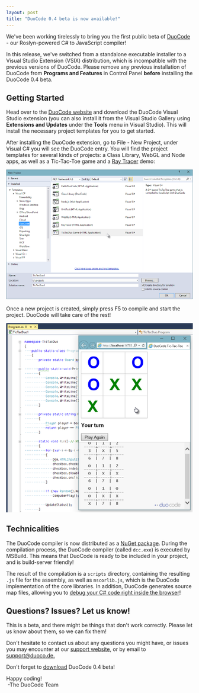 ```yaml
---
layout: post
title: "DuoCode 0.4 beta is now available!"
---
```

We've been working tirelessly to bring you the first public beta of [DuoCode](http://duoco.de) - our Roslyn-powered C# to JavaScript compiler!

<div class="bg-danger bs-callout bs-callout-warning">
<p>In this release, we've switched from a standalone executable installer to a Visual Studio Extension (VSIX) distribution, which is incompatible with the previous versions of DuoCode. Please remove any previous installation of DuoCode from <strong>Programs and Features</strong> in Control Panel <strong>before</strong> installing the DuoCode 0.4 beta.</p>
</div>

## Getting Started
Head over to the [DuoCode website](http://duoco.de) and download the DuoCode Visual Studio extension (you can also install it from the Visual Studio Gallery using **Extensions and Updates** under the **Tools** menu in Visual Studio). This will install the necessary project templates for you to get started.

After installing the DuoCode extension, go to File - New Project, under Visual C# you will see the DuoCode entry. You will find the project templates for several kinds of projects: a Class Library, WebGL and Node apps, as well as a Tic-Tac-Toe game and a [Ray Tracer](http://en.wikipedia.org/wiki/Ray_tracing_%28graphics%29) demo:

![](/images/duocode-0.4-beta-is-now-available/new-project.png)

Once a new project is created, simply press F5 to compile and start the project. DuoCode will take care of the rest!

![](/images/duocode-0.4-beta-is-now-available/tic-tac-duo.png)

## Technicalities

The DuoCode compiler is now distributed as a [NuGet package](https://www.nuget.org/packages/DuoCode/). During the compilation process, the DuoCode compiler (called `dcc.exe`) is executed by MSBuild. This means that DuoCode is ready to be included in your project, and is build-server friendly!

The result of the compilation is a `scripts` directory, containing the resulting `.js` file for the assembly, as well as `mscorlib.js`, which is the DuoCode implementation of the core libraries. In addition, DuoCode generates  source map files, allowing you to [debug your C# code right inside the browser](http://duoco.de/#debugging)!

## Questions? Issues? Let us know!

This is a beta, and there might be things that don't work correctly. Please let us know about them, so we can fix them!

Don't hesitate to contact us about any questions you might have, or issues you may encounter at our [support website](http://support.duoco.de), or by email to [support@duoco.de.](mailto:support@duoco.de)

Don't forget to [download](http://duoco.de/download) DuoCode 0.4 beta!

Happy coding!  
&nbsp;-The DuoCode Team
